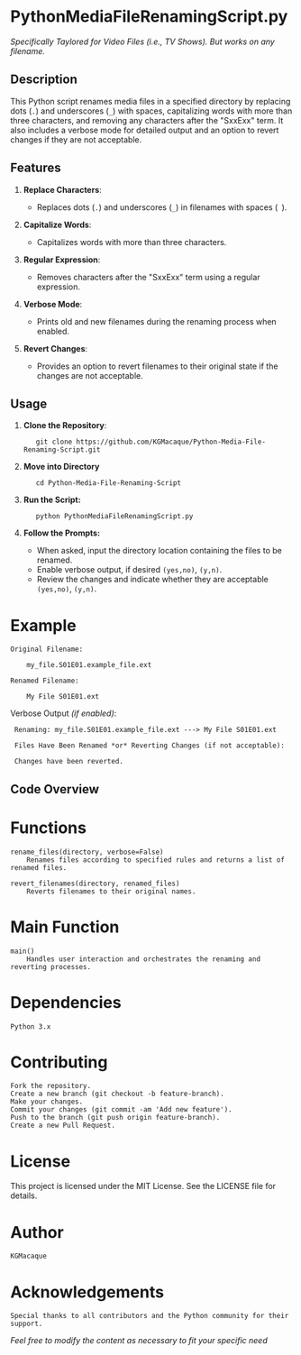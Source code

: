 


#   PythonMediaFileRenamingScript.py
*Specifically Taylored for Video Files (i.e., TV Shows). But works on any filename.*

## Description

This Python script renames media files in a specified directory by replacing dots (`.`) and underscores (`_`) with spaces, capitalizing words with more than three characters, and removing any characters after the "SxxExx" term. It also includes a verbose mode for detailed output and an option to revert changes if they are not acceptable.

## Features

1. **Replace Characters**:
   - Replaces dots (`.`) and underscores (`_`) in filenames with spaces (` `).

2. **Capitalize Words**:
   - Capitalizes words with more than three characters.

3. **Regular Expression**:
   - Removes characters after the "SxxExx" term using a regular expression.

4. **Verbose Mode**:
   - Prints old and new filenames during the renaming process when enabled.

5. **Revert Changes**:
   - Provides an option to revert filenames to their original state if the changes are not acceptable.

## Usage

1. **Clone the Repository**:

          git clone https://github.com/KGMacaque/Python-Media-File-Renaming-Script.git

2. **Move into Directory**

          cd Python-Media-File-Renaming-Script

3. **Run the Script:**

          python PythonMediaFileRenamingScript.py

4. **Follow the Prompts:**
   
   -  When asked, input the directory location containing the files to be renamed.
   -  Enable verbose output, if desired `(yes,no)`, `(y,n)`.
   -  Review the changes and indicate whether they are acceptable `(yes,no)`, `(y,n)`.


#   Example

    Original Filename:

        my_file.S01E01.example_file.ext

    Renamed Filename:

        My File S01E01.ext


Verbose Output *(if enabled)*:

     Renaming: my_file.S01E01.example_file.ext ---> My File S01E01.ext

     Files Have Been Renamed *or* Reverting Changes (if not acceptable):

     Changes have been reverted.




##  Code Overview

#   Functions

    rename_files(directory, verbose=False)
        Renames files according to specified rules and returns a list of renamed files.

    revert_filenames(directory, renamed_files)
        Reverts filenames to their original names.

#   Main Function

    main()
        Handles user interaction and orchestrates the renaming and reverting processes.

#   Dependencies

    Python 3.x

#   Contributing

    Fork the repository.
    Create a new branch (git checkout -b feature-branch).
    Make your changes.
    Commit your changes (git commit -am 'Add new feature').
    Push to the branch (git push origin feature-branch).
    Create a new Pull Request.

#   License

This project is licensed under the MIT License. See the LICENSE file for details.

#   Author

    KGMacaque

#   Acknowledgements

    Special thanks to all contributors and the Python community for their support.



*Feel free to modify the content as necessary to fit your specific need*
